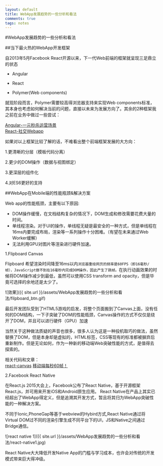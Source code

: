 ```yaml
---
layout: default
title: WebApp发展趋势的一些分析和看法
comments: true
tags: notes
---
```


#WebApp发展趋势的一些分析和看法   

##当下最火热的WebApp开发框架   

自2013年5月Facebook React开源以来，下一代Web前端的框架就呈现三足鼎立的状态

* Angular

* React

* Polymer(Web components)   

就现阶段而言，Polymer需要较高得浏览器支持来实现Web components标准，其本身也考虑如何解决当前的问题，直接以未来为发展方向了。其余的2种框架我之前在业务中做过一些尝试：   

[Angular-一元秒杀运营场景](https://github.com/devWayne/sk-ng)   
[React-社交Webapp](https://github.com/devWayne/Xsera)   

如果对以上框架比较了解的话，不难看出整个前端框架发展的大方向：

1.更清晰的分层（模板代码分离）   
   
2.更少的DOM操作（数据与视图绑定）   
   
3.更深层的组件化   

4.对ES6更好的支持      

##WebApp在Mobile端的性能瓶颈&解决方案

Web app的性能瓶颈，主要有以下原因:

* DOM操作缓慢，在文档结构复杂的情况下，DOM生成和修改需要花费大量的时间。
* 单线程渲染。对于UI的操作，单线程无疑是最安全的一种方式，但是单线程在16ms内要完成布局，渲染等一系列操作十分困难。（有望在未来通过Web Worker缓解）
* 无法利用GPU对图片等渲染进行硬件加速。

1.Flipboard Canvas

Flipboard 希望渲染时间降至16ms以内```浏览器重绘网页的频率是60FPS（即16毫秒/帧），JavaScript做不到在16毫秒内完成DOM操作，因此产生了跳帧。```在执行动画效果的时候将DOM操作减少到最低，虽然可以使用CSS transform and opacity，但是毕竟可选择的余地还是太少了。
   
![效果]({{ site.url }}/assets/WebApp发展趋势的一些分析和看法/filpboard_btn.gif)

最后开发团队受到了HTML5游戏的启发，将整个页面搬到了Canvas上面，没有任何的DOM结构，一下子突破了DOM的性能瓶颈，Canvas操作的方式不仅仅是绕开了DOM，并且可以进行硬件（GPU）加速

当然关于这种做法质疑的声音也很多，很多人认为这是一种投机取巧的做法，虽然替换了DOM，但是本身却是虚拟的，HTML标签，CSS等现有的标准都被摒弃后重新制作。但是无论如何，作为一种新的移动端Web突破性能的方式，是值得去探索的。   

相关代码和文章：   
[react-canvas](https://github.com/Flipboard/react-canvas)
[移动端每秒60帧！](http://engineering.flipboard.com/2015/02/mobile-web)  

2.Facebook React Native

在React.js 2015大会上，Facebook公布了React Native，基于开源框架React.js，并可用来开发iOS和Android原生应用。
React Native在产品上其实已经超出了WebApp得定义，但是追溯其开发方式，暂且将其归为WebApp突破性能的一种解决方案。   

不同于Ionic,PhoneGap等基于webview的Hybird方式,React Native通过将Virtual DOM过不同的渲染引擎生成不同平台下的UI，JS和Native之间通过Bridge通信。

![react native 1]({{ site.url }}/assets/WebApp发展趋势的一些分析和看法/react-native1.jpg)

 React Native大大降低开发Native App的门槛与学习成本，也许会对传统的开发模式带来巨大得冲级。
